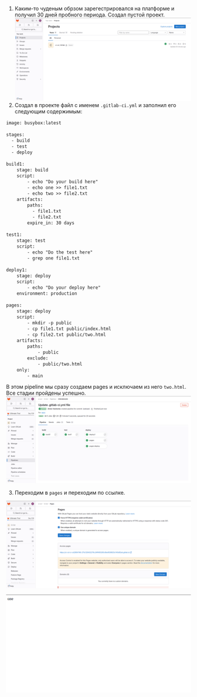 1. Каким-то чуденым обрзом зарегестрировался на платформе и получил 30 дней пробного периода. Создал пустой проект.
![](project.jpg)
2. Создал в проекте файл с именем `.gitlab-ci.yml` и заполнил его следующим содержимым:
```
image: busybox:latest

stages:
  - build
  - test
  - deploy

build1:
    stage: build
    script:
        - echo "Do your build here"
        - echo one >> file1.txt
        - echo two >> file2.txt
    artifacts:
        paths:
          - file1.txt
          - file2.txt
        expire_in: 30 days

test1:
    stage: test
    script:
        - echo "Do the test here"
        - grep one file1.txt

deploy1:
    stage: deploy
    script:
        - echo "Do your deploy here"
    environment: production

pages:
    stage: deploy
    script:
        - mkdir -p public
        - cp file1.txt public/index.html
        - cp file2.txt public/two.html
    artifacts:
        paths:
            - public
        exclude:
            - public/two.html
    only:
        - main
```
В этом pipeline мы сразу создаем pages и исключаем из него `two.html`. Все стадии пройдены успешно.
![](pipeline.jpg)

3. Переходим в `pages` и переходим по ссылке.

![](pages.jpg)

![](index.jpg)

